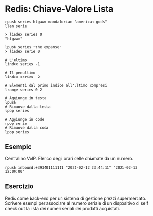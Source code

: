 Redis: Chiave-Valore Lista
=============================

	rpush series htgawm mandalorian "american gods"
	llen serie
	
	> lindex series 0
	"htgawm"
	
	lpush series "the expanse"
	> lindex serie 0
	
    # L'ultimo
	lindex series -1

    # Il penultimo
    lindex series -2
	
    # Elementi dal primo indice all'ultimo compresi
	lrange series 0 2
	
    # Aggiunge in testa
    lpush
    # Rimuove dalla testa
	lpop series 
	
    # Aggiunge in code
	rpop serie
    # Rimuove dalla coda 
    lpop series

Esempio
-------
Centralino VoIP. Elenco degli orari delle chiamate da un numero.

    rpush inbound:+393401111111 "2021-02-12 23:44:11" "2021-02-13 12:00:00"  

Esercizio 
---------
Redis come back-end per un sistema di gestione prezzi supermercato.
Scrivere esempi per associare al numero seriale di un dispositivo
di self check out la lista dei numeri seriali dei prodotti acquistati.

